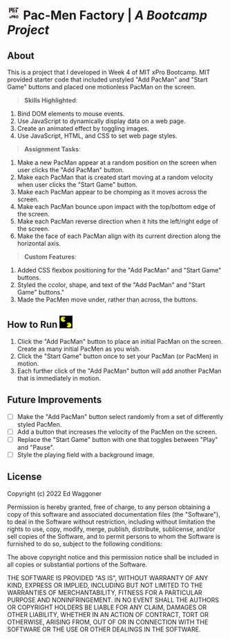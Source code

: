 # <img src='https://github.com/edwaggoner/pac-men-factory/blob/main/MIT-xPRO-vertical-logo.png' alt='MIT xPro logo' width='30'> Pac-Men Factory | *A Bootcamp Project*

## About
This is a project that I developed in Week 4 of MIT xPro Bootcamp. MIT provided starter code that included unstyled "Add PacMan" and "Start Game" buttons and placed one motionless PacMan on the screen.

>**Skills Highlighted**:
1. Bind DOM elements to mouse events.
2. Use JavaScript to dynamically display data on a web page.
3. Create an animated effect by toggling images.
4. Use JavaScript, HTML, and CSS to set web page styles.

>**Assignment Tasks**:
1. Make a new PacMan appear at a random position on the screen when user clicks the "Add PacMan" button.
2. Make each PacMan that is created start moving at a random velocity when user clicks the "Start Game" button.
3. Make each PacMan appear to be chomping as it moves across the screen.
4. Make each PacMan bounce upon impact with the top/bottom edge of the screen.
5. Make each PacMan reverse direction when it hits the left/right edge of the screen.
6. Make the face of each PacMan align with its current direction along the horizontal axis.

>**Custom Features**:
1. Added CSS flexbox positioning for the "Add PacMan" and "Start Game" buttons.
2. Styled the ccolor, shape, and text of the "Add PacMan" and "Start Game" buttons."
3. Made the PacMen move under, rather than across, the buttons.

## How to Run <img src='https://github.com/edwaggoner/pac-men-factory/blob/main/Pac-men-thumbnail3.png' alt='PacMen logo' width='30'>
1. Click the "Add PacMan" button to place an initial PacMan on the screen. Create as many initial PacMen as you wish.
2. Click the "Start Game" button once to set your PacMan (or PacMen) in motion.
3. Each further click of the "Add PacMan" button will add another PacMan that is immediately in motion.

## Future Improvements
- [ ] Make the "Add PacMan" button select randomly from a set of differently styled PacMen.
- [ ] Add a button that increases the velocity of the PacMen on the screen.
- [ ] Replace the "Start Game" button with one that toggles between "Play" and "Pause".
- [ ] Style the playing field with a background image.

## License

Copyright (c) 2022 Ed Waggoner

Permission is hereby granted, free of charge, to any person obtaining a copy
of this software and associated documentation files (the "Software"), to deal
in the Software without restriction, including without limitation the rights
to use, copy, modify, merge, publish, distribute, sublicense, and/or sell
copies of the Software, and to permit persons to whom the Software is
furnished to do so, subject to the following conditions:

The above copyright notice and this permission notice shall be included in all
copies or substantial portions of the Software.

THE SOFTWARE IS PROVIDED "AS IS", WITHOUT WARRANTY OF ANY KIND, EXPRESS OR
IMPLIED, INCLUDING BUT NOT LIMITED TO THE WARRANTIES OF MERCHANTABILITY,
FITNESS FOR A PARTICULAR PURPOSE AND NONINFRINGEMENT. IN NO EVENT SHALL THE
AUTHORS OR COPYRIGHT HOLDERS BE LIABLE FOR ANY CLAIM, DAMAGES OR OTHER
LIABILITY, WHETHER IN AN ACTION OF CONTRACT, TORT OR OTHERWISE, ARISING FROM,
OUT OF OR IN CONNECTION WITH THE SOFTWARE OR THE USE OR OTHER DEALINGS IN THE
SOFTWARE.

